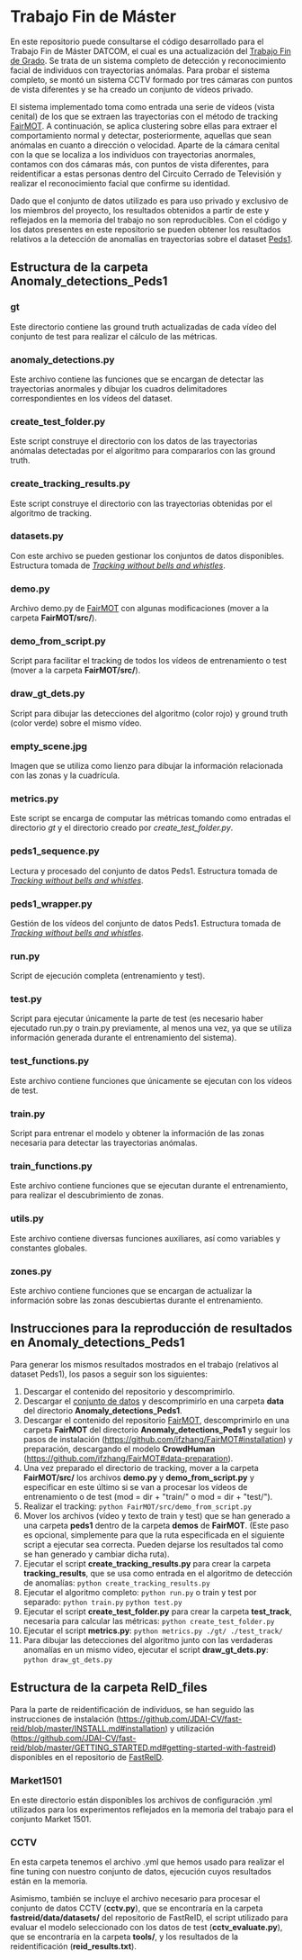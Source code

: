 # Trabajo Fin de Máster

En este repositorio puede consultarse el código desarrollado para el Trabajo Fin de Máster DATCOM, el cual es una actualización del [Trabajo Fin de Grado](https://github.com/laurahernandezm/TFG). Se trata de un sistema completo de detección y reconocimiento facial de individuos con trayectorias anómalas. Para probar el sistema completo, se montó un sistema CCTV formado por tres cámaras con puntos de vista diferentes y se ha creado un conjunto de vídeos privado. 

El sistema implementado toma como entrada una serie de vídeos (vista cenital) de los que se extraen las trayectorias con el método de tracking [FairMOT](https://github.com/ifzhang/FairMOT). A continuación, se aplica clustering sobre ellas para extraer el comportamiento normal y detectar, posteriormente, aquellas que sean anómalas en cuanto a dirección o velocidad. Aparte de la cámara cenital con la que se localiza a los individuos con trayectorias anormales, contamos con dos cámaras más, con puntos de vista diferentes, para reidentificar a estas personas dentro del Circuito Cerrado de Televisión y realizar el reconocimiento facial que confirme su identidad.

Dado que el conjunto de datos utilizado es para uso privado y exclusivo de los miembros del proyecto, los resultados obtenidos a partir de este y reflejados en la memoria del trabajo no son reproducibles. Con el código y los datos presentes en este repositorio se pueden obtener los resultados relativos a la detección de anomalías en trayectorias sobre el dataset [Peds1](https://drive.google.com/file/d/1l1XBHSr_XLlmGJRs_UrvZ0ExcGDDjzKI/view?usp=sharing).

## Estructura de la carpeta Anomaly_detections_Peds1

### gt

Este directorio contiene las ground truth actualizadas de cada vídeo del conjunto de test para realizar el cálculo de las métricas.

### anomaly_detections.py

Este archivo contiene las funciones que se encargan de detectar las trayectorias anormales y dibujar los cuadros delimitadores correspondientes en los vídeos del dataset.

### create_test_folder.py

Este script construye el directorio con los datos de las trayectorias anómalas detectadas por el algoritmo para compararlos con las ground truth.

### create_tracking_results.py

Este script construye el directorio con las trayectorias obtenidas por el algoritmo de tracking.

### datasets.py

Con este archivo se pueden gestionar los conjuntos de datos disponibles. Estructura tomada de [_Tracking without bells and whistles_](https://github.com/phil-bergmann/tracking_wo_bnw).

### demo.py

Archivo demo.py de [FairMOT](https://github.com/ifzhang/FairMOT) con algunas modificaciones (mover a la carpeta **FairMOT/src/**).

### demo_from_script.py

Script para facilitar el tracking de todos los vídeos de entrenamiento o test (mover a la carpeta **FairMOT/src/**).

### draw_gt_dets.py

Script para dibujar las detecciones del algoritmo (color rojo) y ground truth (color verde) sobre el mismo vídeo.

### empty_scene.jpg

Imagen que se utiliza como lienzo para dibujar la información relacionada con las zonas y la cuadrícula.

### metrics.py

Este script se encarga de computar las métricas tomando como entradas el directorio _gt_ y el directorio creado por _create_test_folder.py_.

### peds1_sequence.py

Lectura y procesado del conjunto de datos Peds1. Estructura tomada de [_Tracking without bells and whistles_](https://github.com/phil-bergmann/tracking_wo_bnw).

### peds1_wrapper.py

Gestión de los vídeos del conjunto de datos Peds1. Estructura tomada de [_Tracking without bells and whistles_](https://github.com/phil-bergmann/tracking_wo_bnw).

### run.py

Script de ejecución completa (entrenamiento y test).

### test.py

Script para ejecutar únicamente la parte de test (es necesario haber ejecutado run.py o train.py previamente, al menos una vez, ya que se utiliza información generada durante el entrenamiento del sistema).

### test_functions.py

Este archivo contiene funciones que únicamente se ejecutan con los vídeos de test.

### train.py

Script para entrenar el modelo y obtener la información de las zonas necesaria para detectar las trayectorias anómalas.

### train_functions.py

Este archivo contiene funciones que se ejecutan durante el entrenamiento, para realizar el descubrimiento de zonas.

### utils.py

Este archivo contiene diversas funciones auxiliares, así como variables y constantes globales.

### zones.py

Este archivo contiene funciones que se encargan de actualizar la información sobre las zonas descubiertas durante el entrenamiento.

## Instrucciones para la reproducción de resultados en Anomaly_detections_Peds1

Para generar los mismos resultados mostrados en el trabajo (relativos al dataset Peds1), los pasos a seguir son los siguientes:

1.  Descargar el contenido del repositorio y descomprimirlo.
2.  Descargar el [conjunto de datos](https://drive.google.com/file/d/1l1XBHSr_XLlmGJRs_UrvZ0ExcGDDjzKI/view?usp=sharing) y descomprimirlo en una carpeta **data** del directorio **Anomaly_detections_Peds1**.
3.  Descargar el contenido del repositorio [FairMOT](https://github.com/ifzhang/FairMOT), descomprimirlo en una carpeta **FairMOT** del directorio **Anomaly_detections_Peds1** y seguir los pasos de instalación (https://github.com/ifzhang/FairMOT#installation) y preparación, descargando el modelo **CrowdHuman** (https://github.com/ifzhang/FairMOT#data-preparation).
4.  Una vez preparado el directorio de tracking, mover a la carpeta **FairMOT/src/** los archivos **demo.py** y **demo_from_script.py** y especificar en este último si se van a procesar los vídeos de entrenamiento o de test (mod = dir + "train/" o mod = dir + "test/").
5.  Realizar el tracking: `python FairMOT/src/demo_from_script.py`
6.  Mover los archivos (vídeo y texto de train y test) que se han generado a una carpeta **peds1** dentro de la carpeta **demos** de **FairMOT**. (Este paso es opcional, simplemente para que la ruta especificada en el siguiente script a ejecutar sea correcta. Pueden dejarse los resultados tal como se han generado y cambiar dicha ruta).
7.  Ejecutar el script **create_tracking_results.py** para crear la carpeta **tracking_results**, que se usa como entrada en el algoritmo de detección de anomalías: `python create_tracking_results.py`
8.  Ejecutar el algoritmo completo: `python run.py` o train y test por separado: `python train.py` `python test.py`
9.  Ejecutar el script **create_test_folder.py** para crear la carpeta **test_track**, necesaria para calcular las métricas: `python create_test_folder.py`
10. Ejecutar el script **metrics.py**: `python metrics.py ./gt/ ./test_track/`
11. Para dibujar las detecciones del algoritmo junto con las verdaderas anomalías en un mismo vídeo, ejecutar el script **draw_gt_dets.py**: `python draw_gt_dets.py`

## Estructura de la carpeta ReID_files

Para la parte de reidentificación de individuos, se han seguido las instrucciones de instalación (https://github.com/JDAI-CV/fast-reid/blob/master/INSTALL.md#installation) y utilización (https://github.com/JDAI-CV/fast-reid/blob/master/GETTING_STARTED.md#getting-started-with-fastreid) disponibles en el repositorio de [FastReID](https://github.com/JDAI-CV/fast-reid). 

### Market1501

En este directorio están disponibles los archivos de configuración .yml utilizados para los experimentos reflejados en la memoria del trabajo para el conjunto Market 1501. 

### CCTV

En esta carpeta tenemos el archivo .yml que hemos usado para realizar el fine tuning con nuestro conjunto de datos, ejecución cuyos resultados están en la memoria.

Asimismo, también se incluye el archivo necesario para procesar el conjunto de datos CCTV (**cctv.py**), que se encontraría en la carpeta **fastreid/data/datasets/** del repositorio de FastReID, el script utilizado para evaluar el modelo seleccionado con los datos de test (**cctv_evaluate.py**), que se encontraría en la carpeta **tools/**, y los resultados de la reidentificación (**reid_results.txt**).
